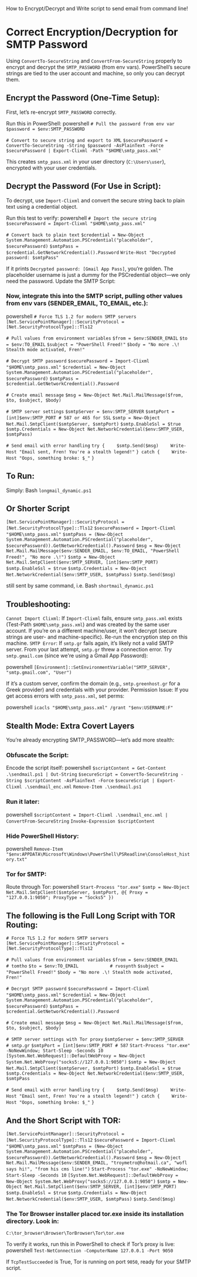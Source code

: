 How to Encrypt/Decrypt and Write script to send email from command line!

# Correct Encryption/Decryption for SMTP Password
Using `ConvertTo-SecureString` and `ConvertFrom-SecureString` properly to encrypt and decrypt the `SMTP_PASSWORD` (from env vars). PowerShell’s secure strings are tied to the user account and machine, so only you can decrypt them.

## Encrypt the Password (One-Time Setup):
First, let’s re-encrypt `SMTP_PASSWORD` correctly.

Run this in PowerShell:
powershell
`# Pull the password from env var`
`$password = $env:SMTP_PASSWORD`

`# Convert to secure string and export to XML`
`$securePassword = ConvertTo-SecureString -String $password -AsPlainText -Force`
`$securePassword | Export-Clixml -Path "$HOME\smtp_pass.xml"`

This creates `smtp_pass.xml` in your user directory (`C:\Users\user`), encrypted with your user credentials.


## Decrypt the Password (For Use in Script):
To decrypt, use `Import-Clixml` and convert the secure string back to plain text using a credential object.

Run this test to verify:
powershell
`# Import the secure string`
`$securePassword = Import-Clixml "$HOME\smtp_pass.xml"`

`# Convert back to plain text`
`$credential = New-Object System.Management.Automation.PSCredential("placeholder", $securePassword)`
`$smtpPass = $credential.GetNetworkCredential().Password`
`Write-Host "Decrypted password: $smtpPass"`


If it prints `Decrypted password: [Gmail App Pass]`, you’re golden. The placeholder username is just a dummy for the PSCredential object—we only need the password.
Update the SMTP Script:

### Now, integrate this into the SMTP script, pulling other values from env vars (SENDER_EMAIL, TO_EMAIL, etc.):

powershell
`# Force TLS 1.2 for modern SMTP servers`
`[Net.ServicePointManager]::SecurityProtocol = [Net.SecurityProtocolType]::Tls12`

`# Pull values from environment variables`
`$from = $env:SENDER_EMAIL`
`$to = $env:TO_EMAIL`
`$subject = "PowerShell Freed!"`
`$body = "No more .\! Stealth mode activated, Fren!"`

`# Decrypt SMTP password`
`$securePassword = Import-Clixml "$HOME\smtp_pass.xml"`
`$credential = New-Object System.Management.Automation.PSCredential("placeholder", $securePassword)`
`$smtpPass = $credential.GetNetworkCredential().Password`

`# Create email message`
`$msg = New-Object Net.Mail.MailMessage($from, $to, $subject, $body)`

`# SMTP server settings`
`$smtpServer = $env:SMTP_SERVER`
`$smtpPort = [int]$env:SMTP_PORT # 587 or 465 for SSL`
`$smtp = New-Object Net.Mail.SmtpClient($smtpServer, $smtpPort)`
`$smtp.EnableSsl = $true`
`$smtp.Credentials = New-Object Net.NetworkCredential($env:SMTP_USER, $smtpPass)`

`# Send email with error handling`
`try {`
`    $smtp.Send($msg)`
`    Write-Host "Email sent, Fren! You're a stealth legend!"`
`} catch {`
`    Write-Host "Oops, something broke: $_"`
`}`


## To Run:

Simply:
Bash
`longmail_dynamic.ps1`


## Or Shorter Script

`[Net.ServicePointManager]::SecurityProtocol = [Net.SecurityProtocolType]::Tls12`
`$securePassword = Import-Clixml "$HOME\smtp_pass.xml"`
`$smtpPass = (New-Object System.Management.Automation.PSCredential("placeholder", $securePassword)).GetNetworkCredential().Password`
`$msg = New-Object Net.Mail.MailMessage($env:SENDER_EMAIL, $env:TO_EMAIL, "PowerShell Freed!", "No more .\!")`
`$smtp = New-Object Net.Mail.SmtpClient($env:SMTP_SERVER, [int]$env:SMTP_PORT)`
`$smtp.EnableSsl = $true`
`$smtp.Credentials = New-Object Net.NetworkCredential($env:SMTP_USER, $smtpPass)`
`$smtp.Send($msg)`

still sent by same command, i.e.
Bash
`shortmail_dynamic.ps1`


## Troubleshooting:

`Cannot Import Clixml`:
If `Import-Clixml` fails, ensure `smtp_pass.xml` exists (Test-Path `$HOME\smtp_pass.xml`) and was created by the same user account.
If you’re on a different machine/user, it won’t decrypt (secure strings are user- and machine-specific). Re-run the encryption step on this machine.
`SMTP Error`: If `smtp.gr` fails again, it’s likely not a valid SMTP server.
From your last attempt, `smtp.gr` threw a connection error. Try `smtp.gmail.com` (since we're using a Gmail App Password):

powershell
`[Environment]::SetEnvironmentVariable("SMTP_SERVER", "smtp.gmail.com", "User")`

If it’s a custom server, confirm the domain (e.g., `smtp.greenhost.gr` for a Greek provider) and credentials with your provider.
Permission Issue: If you get access errors with `smtp_pass.xml`, set perms:

powershell
`icacls "$HOME\smtp_pass.xml" /grant "$env:USERNAME:F"`



## Stealth Mode: Extra Covert Layers
You’re already encrypting SMTP_PASSWORD—let’s add more stealth:

### Obfuscate the Script:
Encode the script itself:
powershell
`$scriptContent = Get-Content .\sendmail.ps1 | Out-String`
`$secureScript = ConvertTo-SecureString -String $scriptContent -AsPlainText -Force`
`$secureScript | Export-Clixml .\sendmail_enc.xml`
`Remove-Item .\sendmail.ps1`

### Run it later:
powershell
`$scriptContent = Import-Clixml .\sendmail_enc.xml | ConvertFrom-SecureString`
`Invoke-Expression $scriptContent`

### Hide PowerShell History:
powershell
`Remove-Item "$env:APPDATA\Microsoft\Windows\PowerShell\PSReadline\ConsoleHost_history.txt"`

### Tor for SMTP:
Route through Tor:
powershell
`Start-Process "tor.exe"`
`$smtp = New-Object Net.Mail.SmtpClient($smtpServer, $smtpPort, @{ Proxy = "127.0.0.1:9050"; ProxyType = "Socks5" })`


## The following is the Full Long Script with TOR Routing:

`# Force TLS 1.2 for modern SMTP servers`
`[Net.ServicePointManager]::SecurityProtocol = [Net.SecurityProtocolType]::Tls12`

`# Pull values from environment variables`
`$from = $env:SENDER_EMAIL      # tomtho`
`$to = $env:TO_EMAIL            # rvosynth`
`$subject = "PowerShell Freed!"`
`$body = "No more .\! Stealth mode activated, Fren!"`

`# Decrypt SMTP password`
`$securePassword = Import-Clixml "$HOME\smtp_pass.xml"`
`$credential = New-Object System.Management.Automation.PSCredential("placeholder", $securePassword)`
`$smtpPass = $credential.GetNetworkCredential().Password`

`# Create email message`
`$msg = New-Object Net.Mail.MailMessage($from, $to, $subject, $body)`

`# SMTP server settings with Tor proxy`
`$smtpServer = $env:SMTP_SERVER  # smtp.gr`
`$smtpPort = [int]$env:SMTP_PORT # 587`
`Start-Process "tor.exe" -NoNewWindow; Start-Sleep -Seconds 10`
`[System.Net.WebRequest]::DefaultWebProxy = New-Object System.Net.WebProxy("socks5://127.0.0.1:9050")`
`$smtp = New-Object Net.Mail.SmtpClient($smtpServer, $smtpPort)`
`$smtp.EnableSsl = $true`
`$smtp.Credentials = New-Object Net.NetworkCredential($env:SMTP_USER, $smtpPass`

`# Send email with error handling`
`try {`
`    $smtp.Send($msg)`
`    Write-Host "Email sent, Fren! You're a stealth legend!"`
`} catch {`
`    Write-Host "Oops, something broke: $_"`
`}`


## And the Short Script with TOR:

`[Net.ServicePointManager]::SecurityProtocol = [Net.SecurityProtocolType]::Tls12`
`$securePassword = Import-Clixml "$HOME\smtp_pass.xml"`
`$smtpPass = (New-Object System.Management.Automation.PSCredential("placeholder", $securePassword)).GetNetworkCredential().Password`
`$msg = New-Object Net.Mail.MailMessage($env:SENDER_EMAIL, "troymetro@hotmail.ca", "wofl says hi!", "from his cms line!")`
`Start-Process "tor.exe" -NoNewWindow; Start-Sleep -Seconds 10`
`[System.Net.WebRequest]::DefaultWebProxy = New-Object System.Net.WebProxy("socks5://127.0.0.1:9050")`
`$smtp = New-Object Net.Mail.SmtpClient($env:SMTP_SERVER, [int]$env:SMTP_PORT)`
`$smtp.EnableSsl = $true`
`$smtp.Credentials = New-Object Net.NetworkCredential($env:SMTP_USER, $smtpPass)`
`$smtp.Send($msg)`


### The Tor Browser installer placed tor.exe inside its installation directory. Look in:

`C:\tor_browser\Browser\TorBrowser\Tor\tor.exe`

To verify it works, run this in PowerShell to check if Tor’s proxy is live:
powershell
`Test-NetConnection -ComputerName 127.0.0.1 -Port 9050`

If `TcpTestSucceeded` is True, Tor is running on port `9050`, ready for your SMTP script.


## 

